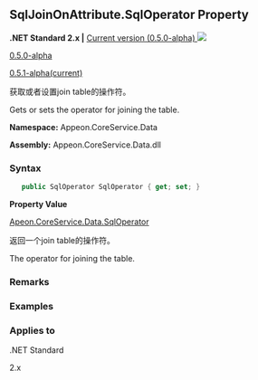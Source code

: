 ## **SqlJoinOnAttribute.SqlOperator Property**

**.NET Standard 2.x |**  <a href="javascript:void(0)" class="dropdown">Current version (0.5.0-alpha) <img src="~/images/dropdown.png"/></a>

<div class="otherversions"  value="versdiv">

<a href="javascript:void(0)">0.5.0-alpha</a>

<a href="javascript:void(0)">0.5.1-alpha(current)</a>

</div>

获取或者设置join table的操作符。

Gets or sets the operator for joining the table.

 **Namespace:** Appeon.CoreService.Data

 **Assembly:** Appeon.CoreService.Data.dll

### **Syntax**

```c#
   public SqlOperator SqlOperator { get; set; }
```

**Property Value**

[Apeon.CoreService.Data.SqlOperator](../../../../SqlOperator/SqlOperator.html)

返回一个join table的操作符。

The operator for joining the table.

### **Remarks**



### **Examples**



### **Applies to**

.NET Standard 

2.x